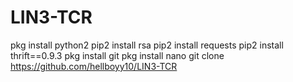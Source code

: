 # LIN3-TCR

pkg install python2
pip2 install rsa
pip2 install requests
pip2 install thrift==0.9.3
pkg install git
pkg install nano
git clone https://github.com/hellboyy10/LIN3-TCR
